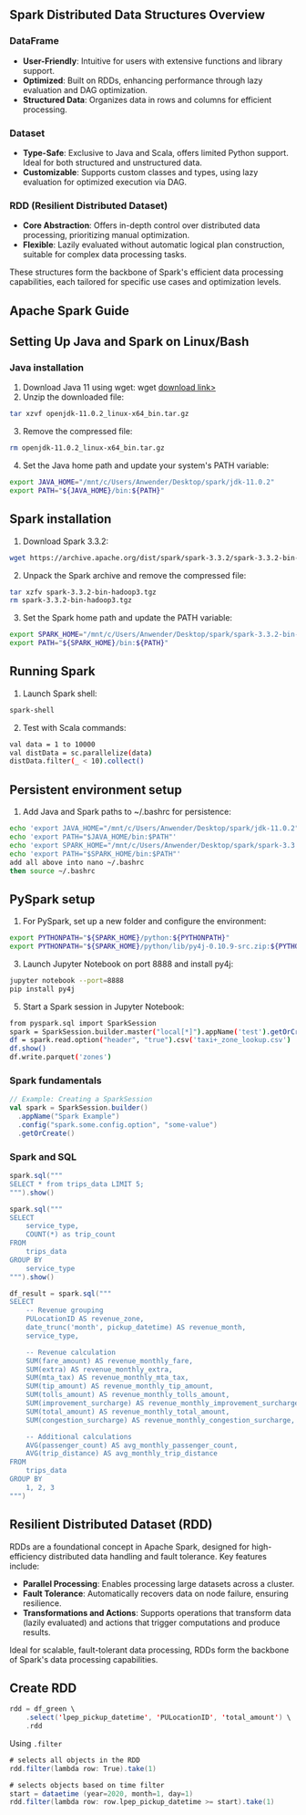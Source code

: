 ## Spark Distributed Data Structures Overview

### DataFrame
- **User-Friendly**: Intuitive for users with extensive functions and library support.
- **Optimized**: Built on RDDs, enhancing performance through lazy evaluation and DAG optimization.
- **Structured Data**: Organizes data in rows and columns for efficient processing.

### Dataset
- **Type-Safe**: Exclusive to Java and Scala, offers limited Python support. Ideal for both structured and unstructured data.
- **Customizable**: Supports custom classes and types, using lazy evaluation for optimized execution via DAG.

### RDD (Resilient Distributed Dataset)
- **Core Abstraction**: Offers in-depth control over distributed data processing, prioritizing manual optimization.
- **Flexible**: Lazily evaluated without automatic logical plan construction, suitable for complex data processing tasks.

These structures form the backbone of Spark's efficient data processing capabilities, each tailored for specific use cases and optimization levels.

## Apache Spark Guide

## Setting Up Java and Spark on Linux/Bash
### Java installation
1. Download Java 11 using wget:
wget [download link>](https://jdk.java.net/archive/) 
2. Unzip the downloaded file:
```bash
tar xzvf openjdk-11.0.2_linux-x64_bin.tar.gz
```
3. Remove the compressed file:
```bash
rm openjdk-11.0.2_linux-x64_bin.tar.gz
```
4. Set the Java home path and update your system's PATH variable:
```bash
export JAVA_HOME="/mnt/c/Users/Anwender/Desktop/spark/jdk-11.0.2"
export PATH="${JAVA_HOME}/bin:${PATH}"
```
## Spark installation
1. Download Spark 3.3.2:
```bash
wget https://archive.apache.org/dist/spark/spark-3.3.2/spark-3.3.2-bin-hadoop3.tgz
```
2. Unpack the Spark archive and remove the compressed file:
```bash
tar xzfv spark-3.3.2-bin-hadoop3.tgz
rm spark-3.3.2-bin-hadoop3.tgz
```
3. Set the Spark home path and update the PATH variable:
```bash
export SPARK_HOME="/mnt/c/Users/Anwender/Desktop/spark/spark-3.3.2-bin-hadoop3"
export PATH="${SPARK_HOME}/bin:${PATH}"
```
## Running Spark
1. Launch Spark shell:
```bash
spark-shell
```
2. Test with Scala commands:
```bash
val data = 1 to 10000
val distData = sc.parallelize(data)
distData.filter(_ < 10).collect()
```
## Persistent environment setup
1. Add Java and Spark paths to ~/.bashrc for persistence:
```bash
echo 'export JAVA_HOME="/mnt/c/Users/Anwender/Desktop/spark/jdk-11.0.2"' 
echo 'export PATH="$JAVA_HOME/bin:$PATH"' 
echo 'export SPARK_HOME="/mnt/c/Users/Anwender/Desktop/spark/spark-3.3.2-bin-hadoop3"' 
echo 'export PATH="$SPARK_HOME/bin:$PATH"'
add all above into nano ~/.bashrc
then source ~/.bashrc
```
## PySpark setup
1. For PySpark, set up a new folder and configure the environment:
```bash
export PYTHONPATH="${SPARK_HOME}/python:${PYTHONPATH}"
export PYTHONPATH="${SPARK_HOME}/python/lib/py4j-0.10.9-src.zip:${PYTHONPATH}"
```
3. Launch Jupyter Notebook on port 8888 and install py4j:
```bash
jupyter notebook --port=8888
pip install py4j
```
5. Start a Spark session in Jupyter Notebook:
```bash
from pyspark.sql import SparkSession
spark = SparkSession.builder.master("local[*]").appName('test').getOrCreate()
df = spark.read.option("header", "true").csv('taxi+_zone_lookup.csv')
df.show()
df.write.parquet('zones')
```
### Spark fundamentals
```scala
// Example: Creating a SparkSession
val spark = SparkSession.builder()
  .appName("Spark Example")
  .config("spark.some.config.option", "some-value")
  .getOrCreate()
```
### Spark and SQL
```scala
spark.sql("""
SELECT * from trips_data LIMIT 5;
""").show()
```
```scala
spark.sql("""
SELECT 
    service_type,
    COUNT(*) as trip_count
FROM
    trips_data
GROUP BY
    service_type
""").show()
```
```scala
df_result = spark.sql("""
SELECT 
    -- Revenue grouping 
    PULocationID AS revenue_zone,
    date_trunc('month', pickup_datetime) AS revenue_month, 
    service_type, 

    -- Revenue calculation 
    SUM(fare_amount) AS revenue_monthly_fare,
    SUM(extra) AS revenue_monthly_extra,
    SUM(mta_tax) AS revenue_monthly_mta_tax,
    SUM(tip_amount) AS revenue_monthly_tip_amount,
    SUM(tolls_amount) AS revenue_monthly_tolls_amount,
    SUM(improvement_surcharge) AS revenue_monthly_improvement_surcharge,
    SUM(total_amount) AS revenue_monthly_total_amount,
    SUM(congestion_surcharge) AS revenue_monthly_congestion_surcharge,

    -- Additional calculations
    AVG(passenger_count) AS avg_monthly_passenger_count,
    AVG(trip_distance) AS avg_monthly_trip_distance
FROM
    trips_data
GROUP BY
    1, 2, 3
""")
```
## Resilient Distributed Dataset (RDD) 
RDDs are a foundational concept in Apache Spark, designed for high-efficiency distributed data handling and fault tolerance. Key features include:

- **Parallel Processing**: Enables processing large datasets across a cluster.
- **Fault Tolerance**: Automatically recovers data on node failure, ensuring resilience.
- **Transformations and Actions**: Supports operations that transform data (lazily evaluated) and actions that trigger computations and produce results.

Ideal for scalable, fault-tolerant data processing, RDDs form the backbone of Spark's data processing capabilities.

## Create RDD
```scala
rdd = df_green \
    .select('lpep_pickup_datetime', 'PULocationID', 'total_amount') \
    .rdd
```
Using `.filter`
```scala
# selects all objects in the RDD
rdd.filter(lambda row: True).take(1)

# selects objects based on time filter
start = dataetime (year=2020, month=1, day=1)
rdd.filter(lambda row: row.lpep_pickup_datetime >= start).take(1)
```
